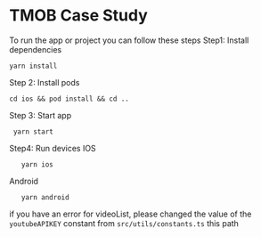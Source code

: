 # TMOB Case Study

To run the app or project you can follow these steps
Step1: Install dependencies

    yarn install

Step 2: Install pods

    cd ios && pod install && cd ..

Step 3: Start app

     yarn start

Step4: Run devices
IOS

       yarn ios

Android

       yarn android

if you have an error for videoList, please changed the value of the `youtubeAPIKEY` constant from `src/utils/constants.ts` this path
